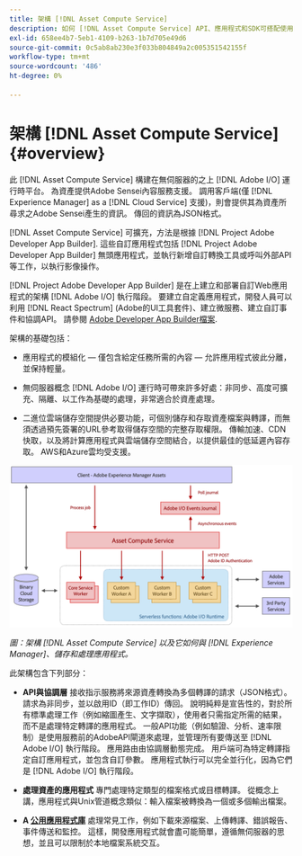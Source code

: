 ```yaml
---
title: 架構 [!DNL Asset Compute Service]
description: 如何 [!DNL Asset Compute Service] API、應用程式和SDK可搭配使用，提供雲端原生資產處理服務。
exl-id: 658ee4b7-5eb1-4109-b263-1b7d705e49d6
source-git-commit: 0c5ab8ab230e3f033b804849a2c005351542155f
workflow-type: tm+mt
source-wordcount: '486'
ht-degree: 0%

---
```


# 架構 [!DNL Asset Compute Service] {#overview}

此 [!DNL Asset Compute Service] 構建在無伺服器的之上 [!DNL Adobe I/O] 運行時平台。 為資產提供Adobe Sensei內容服務支援。 調用客戶端(僅 [!DNL Experience Manager] as a [!DNL Cloud Service] 支援)，則會提供其為資產所尋求之Adobe Sensei產生的資訊。 傳回的資訊為JSON格式。

[!DNL Asset Compute Service] 可擴充，方法是根據 [!DNL Project Adobe Developer App Builder]. 這些自訂應用程式包括 [!DNL Project Adobe Developer App Builder] 無頭應用程式，並執行新增自訂轉換工具或呼叫外部API等工作，以執行影像操作。

[!DNL Project Adobe Developer App Builder] 是在上建立和部署自訂Web應用程式的架構 [!DNL Adobe I/O] 執行階段。 要建立自定義應用程式，開發人員可以利用 [!DNL React Spectrum] (Adobe的UI工具套件)、建立微服務、建立自訂事件和協調API。 請參閱 [Adobe Developer App Builder檔案](https://developer.adobe.com/app-builder/docs/overview).

架構的基礎包括：

* 應用程式的模組化 — 僅包含給定任務所需的內容 — 允許應用程式彼此分離，並保持輕量。

* 無伺服器概念 [!DNL Adobe I/O] 運行時可帶來許多好處：非同步、高度可擴充、隔離、以工作為基礎的處理，非常適合於資產處理。

* 二進位雲端儲存空間提供必要功能，可個別儲存和存取資產檔案與轉譯，而無須透過預先簽署的URL參考取得儲存空間的完整存取權限。 傳輸加速、CDN快取，以及將計算應用程式與雲端儲存空間結合，以提供最佳的低延遲內容存取。 AWS和Azure雲均受支援。

![asset compute服務架構](assets/architecture-diagram.png)

*圖：架構 [!DNL Asset Compute Service] 以及它如何與 [!DNL Experience Manager]、儲存和處理應用程式。*

此架構包含下列部分：

* **API與協調層** 接收指示服務將來源資產轉換為多個轉譯的請求（JSON格式）。 請求為非同步，並以啟用ID（即工作ID）傳回。 說明純粹是宣告性的，對於所有標準處理工作（例如縮圖產生、文字擷取），使用者只需指定所需的結果，而不是處理特定轉譯的應用程式。 一般API功能（例如驗證、分析、速率限制）是使用服務前的AdobeAPI閘道來處理，並管理所有要傳送至 [!DNL Adobe I/O] 執行階段。 應用路由由協調層動態完成。 用戶端可為特定轉譯指定自訂應用程式，並包含自訂參數。 應用程式執行可以完全並行化，因為它們是 [!DNL Adobe I/O] 執行階段。

* **處理資產的應用程式** 專門處理特定類型的檔案格式或目標轉譯。 從概念上講，應用程式與Unix管道概念類似：輸入檔案被轉換為一個或多個輸出檔案。

* **A [公用應用程式庫](https://github.com/adobe/asset-compute-sdk)** 處理常見工作，例如下載來源檔案、上傳轉譯、錯誤報告、事件傳送和監控。 這樣，開發應用程式就會盡可能簡單，遵循無伺服器的思想，並且可以限制於本地檔案系統交互。

<!-- TBD:

* About the YAML file?
* minimize description to custom applications
* remove all internal stuff (e.g. Photoshop application, API Gateway) from text and diagram
* update diagram to focus on 3rd party custom applications ONLY
* Explain important transactions/handshakes?
* Flow of assets/control? See the illustration on the Nui diagrams wiki.
* Illustrations. See the SVG shared by Alex.
* Exceptions? Limitations? Call-outs? Gotchas?
* Do we want to add what basic processing is not available currently, that is expected by existing AEM customers?
-->
